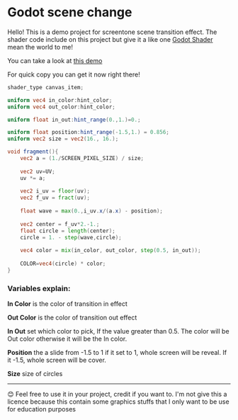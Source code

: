 # Godot scene change

Hello! This is a demo project for screentone scene transition effect.
The shader code include on this project but give it a like one [Godot Shader](https://godotshaders.com/shader/screentone-scene-transition/) mean the world to me!

You can take a look at [this demo](https://vimeo.com/597176170)

For quick copy you can get it now right there!

```glsl
shader_type canvas_item;

uniform vec4 in_color:hint_color;
uniform vec4 out_color:hint_color;

uniform float in_out:hint_range(0.,1.)=0.;

uniform float position:hint_range(-1.5,1.) = 0.856;
uniform vec2 size = vec2(16., 16.);

void fragment(){
    vec2 a = (1./SCREEN_PIXEL_SIZE) / size;
    
    vec2 uv=UV;
    uv *= a;
    
    vec2 i_uv = floor(uv);
    vec2 f_uv = fract(uv);
    
    float wave = max(0.,i_uv.x/(a.x) - position);
    
    vec2 center = f_uv*2.-1.;
    float circle = length(center);
    circle = 1. - step(wave,circle);
    
    vec4 color = mix(in_color, out_color, step(0.5, in_out));
    
    COLOR=vec4(circle) * color;
}
```
### Variables explain:

**In Color** is the color of transition in effect

**Out Color** is the color of transition out effect

**In Out** set which color to pick, If the value greater than 0.5. The color will be Out color otherwise it will be the In color.

**Position** the a slide from -1.5 to 1 if it set to 1, whole screen will be reveal. If it -1.5, whole screen will be cover.

**Size** size of circles

----

😊 Feel free to use it in your project, credit if you want to. I'm not give this a licence because this contain some graphics stuffs that I only want to be use for education purposes
